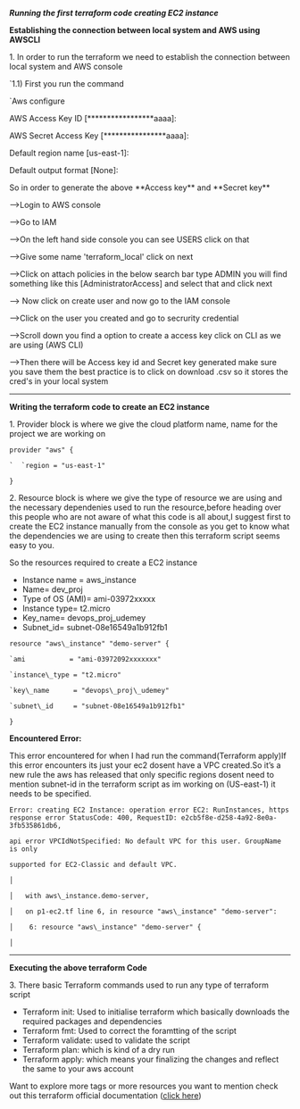 ﻿***Running the first terraform code creating EC2 instance*** 


**Establishing the connection between local system and AWS using AWSCLI**

1\. In order to run the terraform we need to establish the connection between local system and AWS console

`1.1) First you run the command

`Aws configure

AWS Access Key ID [\*\*\*\*\*\*\*\*\*\*\*\*\*\*\*\*\*aaaa]:

AWS Secret Access Key [\*\*\*\*\*\*\*\*\*\*\*\*\*\*\*\*aaaa]:

Default region name [us-east-1]:

Default output format [None]:

So in order to generate the above \*\*Access key\*\* and \*\*Secret key\*\*

-->Login to AWS console

-->Go to IAM

-->On the left hand side console you can see USERS click on that

-->Give some name 'terraform\_local' click on next

-->Click on attach policies in the below search bar type ADMIN you will find something like this [AdministratorAccess] and select that and click next

--> Now click on create user and now go to the IAM console

-->Click on the user you created and go to secrurity credential

-->Scroll down you find a option to create a access key click on CLI as we are using (AWS CLI)

-->Then there will be Access key id and Secret key generated make sure you save them the best practice is to click on download .csv so it stores the cred's in your local system

------------------------------------------------------------------------------------------------------------------------------------------------------------------------------------------------------------
**Writing the terraform code to create an EC2 instance**

1\. Provider block is where we give the cloud platform name, name for the project we are working on 
```
provider "aws" {

`  `region = "us-east-1"

}
```
2\. Resource block is where we give the type of resource we are using and the necessary dependenies used to run the resource,before heading over this people who are not aware of what this code is all about,I suggest first to create the EC2 instance manually from the console as you get to know what the dependencies we are using to create then this terraform script seems easy to you.

So the resources required to create a EC2 instance

- Instance name = aws\_instance
- Name= dev\_proj
- Type of OS (AMI)= ami-03972xxxxx
- Instance type= t2.micro
- Key\_name= devops\_proj\_udemey
- Subnet\_id= subnet-08e16549a1b912fb1
```
resource "aws\_instance" "demo-server" {

`ami           = "ami-03972092xxxxxxx"

`instance\_type = "t2.micro"

`key\_name      = "devops\_proj\_udemey"

`subnet\_id     = "subnet-08e16549a1b912fb1"

}
```
**Encountered Error:**

This error encountered for when I had run the command(Terraform apply)If this error encounters its just your ec2 dosent have a VPC created.So it’s a new rule the aws has released that only specific regions dosent need to mention subnet-id in the terraform script as im working on (US-east-1) it needs to be specified.
```
Error: creating EC2 Instance: operation error EC2: RunInstances, https response error StatusCode: 400, RequestID: e2cb5f8e-d258-4a92-8e0a-3fb535861db6, 

api error VPCIdNotSpecified: No default VPC for this user. GroupName is only 

supported for EC2-Classic and default VPC.

│

│   with aws\_instance.demo-server,

│   on p1-ec2.tf line 6, in resource "aws\_instance" "demo-server":

│    6: resource "aws\_instance" "demo-server" {

│
```
-----------------------------------------------------------------------------------------------------------------------------------------------------------------------------------------------------------

**Executing the above terraform Code**

3\. There basic Terraform commands used to run any type of terraform script

- Terraform init: Used to initialise terraform which basically downloads the required packages and dependencies 
- Terraform fmt: Used to correct the foramtting of the script
- Terraform validate: used to validate the script
- Terraform plan: which is kind of a dry run
- Terraform apply: which means your finalizing the changes and reflect the same to your aws account

Want to explore more tags or more resources you want to mention check out this terraform official documentation ([click here](https://registry.terraform.io/providers/hashicorp/aws/latest/docs/resources/instance))
